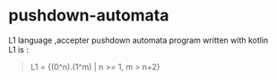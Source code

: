 # pushdown-automata
L1 language ,accepter pushdown automata program written with kotlin  
L1 is :
> L1 = {(0^n).(1^m) | n >= 1, m > n+2}
